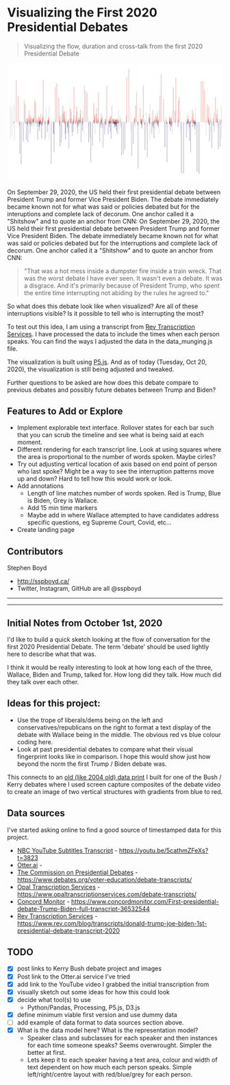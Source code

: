 # Visualizing the First 2020 Presidential Debates

> Visualizing the flow, duration and cross-talk from the first 2020 Presidential Debate

![Visualizing Debate](https://raw.githubusercontent.com/sspboyd/Presidential_Debates/master/output/2020_Presidental_Debates-20201019161710.png)

On September 29, 2020, the US held their first presidential debate between President Trump and former Vice President Biden. The debate immediately became known not for what was said or policies debated but for the interuptions and complete lack of decorum. One anchor called it a "Shitshow" and to quote an anchor from CNN:
On September 29, 2020, the US held their first presidential debate between President Trump and former Vice President Biden. The debate immediately became known not for what was said or policies debated but for the interruptions and complete lack of decorum. One anchor called it a "Shitshow" and to quote an anchor from CNN:
>  "That was a hot mess inside a dumpster fire inside a train wreck. That was the worst debate I have ever seen. It wasn't even a debate. It was a disgrace. And it's primarily because of President Trump, who spent the entire time interrupting not abiding by the rules he agreed to."

So what does this debate look like when visualized? Are all of these interruptions visible? Is it possible to tell who is interrupting the most?

To test out this idea, I am using a transcript from [Rev Transcription Services](https://www.rev.com/blog/transcripts/donald-trump-joe-biden-1st-presidential-debate-transcript-2020). I have processed the data to include the times when each person speaks. You can find the ways I adjusted the data in the data_munging.js file. 

The visualization is built using [P5.js](https://p5js.org/). And as of today (Tuesday, Oct 20, 2020), the visualization is still being adjusted and tweaked. 

Further questions to be asked are how does this debate compare to previous debates and possibly future debates between Trump and Biden?

## Features to Add or Explore
- Implement explorable text interface. Rollover states for each bar such that you can scrub the timeline and see what is being said at each moment. 
- Different rendering for each transcript line. Look at using squares where the area is proportional to the number of words spoken. Maybe cirles? 
- Try out adjusting vertical location of axis based on end point of person who last spoke? Might be a way to see the interruption patterns move up and down? Hard to tell how this would work or look. 
- Add annotations
  - Length of line matches number of words spoken. Red is Trump, Blue is Biden, Grey is Wallace. 
  - Add 15 min time markers
  - Maybe add in where Wallace attempted to have candidates address specific questions, eg Supreme Court, Covid, etc...
- Create landing page


## Contributors

Stephen Boyd 
- http://sspboyd.ca/
- Twitter, Instagram, GitHub are all @sspboyd

---
---

## Initial Notes from October 1st, 2020

I'd like to build a quick sketch looking at the flow of conversation for the first 2020 Presidential Debate. The term 'debate' should be used lightly here to describe what that was. 

I think it would be really interesting to look at how long each of the three, Wallace, Biden and Trump, talked for. How long did they talk. How much did they talk over each other. 


## Ideas for this project:
- Use the trope of liberals/dems being on the left and conservatives/republicans on the right to format a text display of the debate with Wallace being in the middle. The obvious red vs blue colour coding here.
- Look at past presidential debates to compare what their visual fingerprint looks like in comparison. I hope this would show just how beyond the norm the first Trump / Biden debate was.

This connects to an [old (like 2004 old) data print](https://www.flickr.com/photos/sboyd/188448637/in/album-72057594126302391/) I built for one of the Bush / Kerry debates where I used screen capture composites of the debate video to create an image of two vertical structures with gradients from blue to red. 

## Data sources

I've started asking online to find a good source of timestamped data for this project.

- [NBC YouTube Subtitles Transcript](https://youtu.be/5cathmZFeXs?t=3823) - https://youtu.be/5cathmZFeXs?t=3823
- [Otter.ai](Otter.ai) - 
- [The Commission on Presidential Debates](https://www.debates.org/voter-education/debate-transcripts/) - https://www.debates.org/voter-education/debate-transcripts/
- [Opal Transcription Services](https://www.opaltranscriptionservices.com/debate-transcripts/) - https://www.opaltranscriptionservices.com/debate-transcripts/
- [Concord Monitor](https://www.concordmonitor.com/First-presidential-debate-Trump-Biden-full-transcript-36532544) - https://www.concordmonitor.com/First-presidential-debate-Trump-Biden-full-transcript-36532544
- [Rev Transcription Services](https://www.rev.com/blog/transcripts/donald-trump-joe-biden-1st-presidential-debate-transcript-2020) - https://www.rev.com/blog/transcripts/donald-trump-joe-biden-1st-presidential-debate-transcript-2020

## TODO

- [x] post links to Kerry Bush debate project and images
- [x] Post link to the Otter.ai service I've tried
- [x] add link to the YouTube video I grabbed the initial transcription from
- [x] visually sketch out some ideas for how this could look
- [x] decide what tool(s) to use
  - Python/Pandas, Processing, P5.js, D3.js
- [x] define minimum viable first version and use dummy data
- [ ] add example of data format to data sources section above.
- [x] What is the data model here? What is the representation model?
  - Speaker class and subclasses for each speaker and then instances for each time someone speaks? Seems overwrought. Simpler the better at first. 
  - Lets keep it to each speaker having a text area, colour and width of text dependent on how much each person speaks. Simple left/right/centre layout with red/blue/grey for each person.
